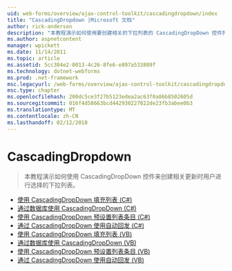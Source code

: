 ```yaml
---
uid: web-forms/overview/ajax-control-toolkit/cascadingdropdown/index
title: "CascadingDropdown |Microsoft 文档"
author: rick-anderson
description: "本教程演示如何使用要创建相关的下拉列表的 CascadingDropDown 控件列出该更新，当用户进行选择。"
ms.author: aspnetcontent
manager: wpickett
ms.date: 11/14/2011
ms.topic: article
ms.assetid: 5cc304e2-0013-4c26-8fe6-e897a533809f
ms.technology: dotnet-webforms
ms.prod: .net-framework
msc.legacyurl: /web-forms/overview/ajax-control-toolkit/cascadingdropdown
msc.type: chapter
ms.openlocfilehash: 200dc5ce3f27b5123edea2ac63f0a86b8502605d
ms.sourcegitcommit: 016f4d58663bcd442930227022de23fb3abee0b3
ms.translationtype: MT
ms.contentlocale: zh-CN
ms.lasthandoff: 02/12/2018
---
```

<a name="cascadingdropdown"></a>CascadingDropdown
====================
> 本教程演示如何使用 CascadingDropDown 控件来创建相关更新时用户进行选择的下拉列表。


- [使用 CascadingDropDown 填充列表 (C#)](filling-a-list-using-cascadingdropdown-cs.md)
- [通过数据库使用 CascadingDropDown (C#)](using-cascadingdropdown-with-a-database-cs.md)
- [使用 CascadingDropDown 预设置列表条目 (C#)](presetting-list-entries-with-cascadingdropdown-cs.md)
- [通过 CascadingDropDown 使用自动回发 (C#)](using-auto-postback-with-cascadingdropdown-cs.md)
- [使用 CascadingDropDown 填充列表 (VB)](filling-a-list-using-cascadingdropdown-vb.md)
- [通过数据库使用 CascadingDropDown (VB)](using-cascadingdropdown-with-a-database-vb.md)
- [使用 CascadingDropDown 预设置列表条目 (VB)](presetting-list-entries-with-cascadingdropdown-vb.md)
- [通过 CascadingDropDown 使用自动回发 (VB)](using-auto-postback-with-cascadingdropdown-vb.md)
